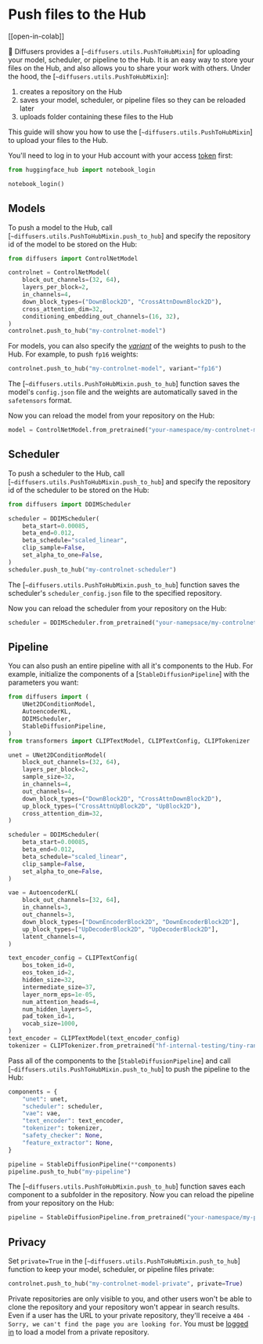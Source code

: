 <!--Copyright 2024 The HuggingFace Team. All rights reserved.

Licensed under the Apache License, Version 2.0 (the "License"); you may not use this file except in compliance with
the License. You may obtain a copy of the License at

http://www.apache.org/licenses/LICENSE-2.0

Unless required by applicable law or agreed to in writing, software distributed under the License is distributed on
an "AS IS" BASIS, WITHOUT WARRANTIES OR CONDITIONS OF ANY KIND, either express or implied. See the License for the
specific language governing permissions and limitations under the License.
-->

# Push files to the Hub

[[open-in-colab]]

🤗 Diffusers provides a [`~diffusers.utils.PushToHubMixin`] for uploading your model, scheduler, or pipeline to the Hub. It is an easy way to store your files on the Hub, and also allows you to share your work with others. Under the hood, the [`~diffusers.utils.PushToHubMixin`]:

1. creates a repository on the Hub
2. saves your model, scheduler, or pipeline files so they can be reloaded later
3. uploads folder containing these files to the Hub

This guide will show you how to use the [`~diffusers.utils.PushToHubMixin`] to upload your files to the Hub.

You'll need to log in to your Hub account with your access [token](https://huggingface.co/settings/tokens) first:

```py
from huggingface_hub import notebook_login

notebook_login()
```

## Models

To push a model to the Hub, call [`~diffusers.utils.PushToHubMixin.push_to_hub`] and specify the repository id of the model to be stored on the Hub:

```py
from diffusers import ControlNetModel

controlnet = ControlNetModel(
    block_out_channels=(32, 64),
    layers_per_block=2,
    in_channels=4,
    down_block_types=("DownBlock2D", "CrossAttnDownBlock2D"),
    cross_attention_dim=32,
    conditioning_embedding_out_channels=(16, 32),
)
controlnet.push_to_hub("my-controlnet-model")
```

For models, you can also specify the [*variant*](loading#checkpoint-variants) of the weights to push to the Hub. For example, to push `fp16` weights:

```py
controlnet.push_to_hub("my-controlnet-model", variant="fp16")
```

The [`~diffusers.utils.PushToHubMixin.push_to_hub`] function saves the model's `config.json` file and the weights are automatically saved in the `safetensors` format.

Now you can reload the model from your repository on the Hub:

```py
model = ControlNetModel.from_pretrained("your-namespace/my-controlnet-model")
```

## Scheduler

To push a scheduler to the Hub, call [`~diffusers.utils.PushToHubMixin.push_to_hub`] and specify the repository id of the scheduler to be stored on the Hub:

```py
from diffusers import DDIMScheduler

scheduler = DDIMScheduler(
    beta_start=0.00085,
    beta_end=0.012,
    beta_schedule="scaled_linear",
    clip_sample=False,
    set_alpha_to_one=False,
)
scheduler.push_to_hub("my-controlnet-scheduler")
```

The [`~diffusers.utils.PushToHubMixin.push_to_hub`] function saves the scheduler's `scheduler_config.json` file to the specified repository.

Now you can reload the scheduler from your repository on the Hub:

```py
scheduler = DDIMScheduler.from_pretrained("your-namepsace/my-controlnet-scheduler")
```

## Pipeline

You can also push an entire pipeline with all it's components to the Hub. For example, initialize the components of a [`StableDiffusionPipeline`] with the parameters you want:

```py
from diffusers import (
    UNet2DConditionModel,
    AutoencoderKL,
    DDIMScheduler,
    StableDiffusionPipeline,
)
from transformers import CLIPTextModel, CLIPTextConfig, CLIPTokenizer

unet = UNet2DConditionModel(
    block_out_channels=(32, 64),
    layers_per_block=2,
    sample_size=32,
    in_channels=4,
    out_channels=4,
    down_block_types=("DownBlock2D", "CrossAttnDownBlock2D"),
    up_block_types=("CrossAttnUpBlock2D", "UpBlock2D"),
    cross_attention_dim=32,
)

scheduler = DDIMScheduler(
    beta_start=0.00085,
    beta_end=0.012,
    beta_schedule="scaled_linear",
    clip_sample=False,
    set_alpha_to_one=False,
)

vae = AutoencoderKL(
    block_out_channels=[32, 64],
    in_channels=3,
    out_channels=3,
    down_block_types=["DownEncoderBlock2D", "DownEncoderBlock2D"],
    up_block_types=["UpDecoderBlock2D", "UpDecoderBlock2D"],
    latent_channels=4,
)

text_encoder_config = CLIPTextConfig(
    bos_token_id=0,
    eos_token_id=2,
    hidden_size=32,
    intermediate_size=37,
    layer_norm_eps=1e-05,
    num_attention_heads=4,
    num_hidden_layers=5,
    pad_token_id=1,
    vocab_size=1000,
)
text_encoder = CLIPTextModel(text_encoder_config)
tokenizer = CLIPTokenizer.from_pretrained("hf-internal-testing/tiny-random-clip")
```

Pass all of the components to the [`StableDiffusionPipeline`] and call [`~diffusers.utils.PushToHubMixin.push_to_hub`] to push the pipeline to the Hub:

```py
components = {
    "unet": unet,
    "scheduler": scheduler,
    "vae": vae,
    "text_encoder": text_encoder,
    "tokenizer": tokenizer,
    "safety_checker": None,
    "feature_extractor": None,
}

pipeline = StableDiffusionPipeline(**components)
pipeline.push_to_hub("my-pipeline")
```

The [`~diffusers.utils.PushToHubMixin.push_to_hub`] function saves each component to a subfolder in the repository. Now you can reload the pipeline from your repository on the Hub:

```py
pipeline = StableDiffusionPipeline.from_pretrained("your-namespace/my-pipeline")
```

## Privacy

Set `private=True` in the [`~diffusers.utils.PushToHubMixin.push_to_hub`] function to keep your model, scheduler, or pipeline files private:

```py
controlnet.push_to_hub("my-controlnet-model-private", private=True)
```

Private repositories are only visible to you, and other users won't be able to clone the repository and your repository won't appear in search results. Even if a user has the URL to your private repository, they'll receive a `404 - Sorry, we can't find the page you are looking for`. You must be [logged in](https://huggingface.co/docs/huggingface_hub/quick-start#login) to load a model from a private repository.